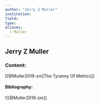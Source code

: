 ```yaml
---
author: "Jerry Z Muller"
institution:
field:
type:
aliases:
  - Muller
---
```


## Jerry Z Muller

### Content:
[[@Muller2019-zm|The Tyranny Of Metrics]]

#### Bibliography:

![[@Muller2019-zm]]